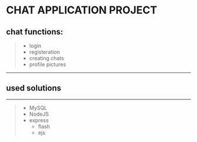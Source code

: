 # CHAT APPLICATION PROJECT

## chat functions:

> - login
> - registeration
> - creating chats
> - profile pictures

---

## used solutions

---

> - MySQL
> - NodeJS
> - express
>   - flash
>   - ejs
